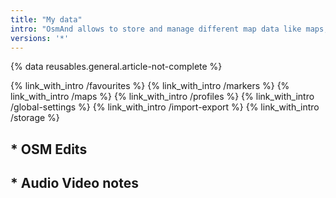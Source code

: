```yaml
---
title: "My data"
intro: "OsmAnd allows to store and manage different map data like maps, points and tracks"
versions: '*'
---
```


{% data reusables.general.article-not-complete %}

{% link_with_intro /favourites %}
{% link_with_intro /markers %}
{% link_with_intro /maps %}
{% link_with_intro /profiles %}
{% link_with_intro /global-settings %}
{% link_with_intro /import-export %}
{% link_with_intro /storage %}

## * OSM Edits
## * Audio Video notes 


